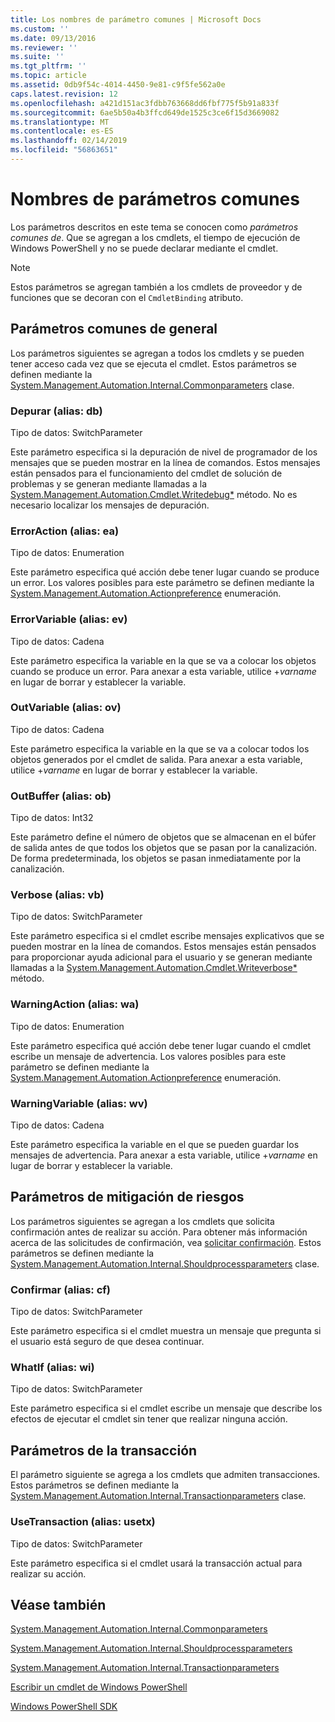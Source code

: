 ```yaml
---
title: Los nombres de parámetro comunes | Microsoft Docs
ms.custom: ''
ms.date: 09/13/2016
ms.reviewer: ''
ms.suite: ''
ms.tgt_pltfrm: ''
ms.topic: article
ms.assetid: 0db9f54c-4014-4450-9e81-c9f5fe562a0e
caps.latest.revision: 12
ms.openlocfilehash: a421d151ac3fdbb763668dd6fbf775f5b91a833f
ms.sourcegitcommit: 6ae5b50a4b3ffcd649de1525c3ce6f15d3669082
ms.translationtype: MT
ms.contentlocale: es-ES
ms.lasthandoff: 02/14/2019
ms.locfileid: "56863651"
---
```

# <a name="common-parameter-names"></a>Nombres de parámetros comunes

Los parámetros descritos en este tema se conocen como *parámetros comunes de*. Que se agregan a los cmdlets, el tiempo de ejecución de Windows PowerShell y no se puede declarar mediante el cmdlet.

> [!NOTE]
> Estos parámetros se agregan también a los cmdlets de proveedor y de funciones que se decoran con el `CmdletBinding` atributo.

## <a name="general-common-parameters"></a>Parámetros comunes de general

Los parámetros siguientes se agregan a todos los cmdlets y se pueden tener acceso cada vez que se ejecuta el cmdlet. Estos parámetros se definen mediante la [System.Management.Automation.Internal.Commonparameters](/dotnet/api/System.Management.Automation.Internal.CommonParameters) clase.

### <a name="debug-alias-db"></a>Depurar (alias: db)

Tipo de datos: SwitchParameter

Este parámetro especifica si la depuración de nivel de programador de los mensajes que se pueden mostrar en la línea de comandos. Estos mensajes están pensados para el funcionamiento del cmdlet de solución de problemas y se generan mediante llamadas a la [System.Management.Automation.Cmdlet.Writedebug*](/dotnet/api/System.Management.Automation.Cmdlet.WriteDebug) método. No es necesario localizar los mensajes de depuración.

### <a name="erroraction-alias-ea"></a>ErrorAction (alias: ea)

Tipo de datos: Enumeration

Este parámetro especifica qué acción debe tener lugar cuando se produce un error. Los valores posibles para este parámetro se definen mediante la [System.Management.Automation.Actionpreference](/dotnet/api/System.Management.Automation.ActionPreference) enumeración.

### <a name="errorvariable-alias-ev"></a>ErrorVariable (alias: ev)

Tipo de datos: Cadena

Este parámetro especifica la variable en la que se va a colocar los objetos cuando se produce un error. Para anexar a esta variable, utilice +*varname* en lugar de borrar y establecer la variable.

### <a name="outvariable-alias-ov"></a>OutVariable (alias: ov)

Tipo de datos: Cadena

Este parámetro especifica la variable en la que se va a colocar todos los objetos generados por el cmdlet de salida. Para anexar a esta variable, utilice +*varname* en lugar de borrar y establecer la variable.

### <a name="outbuffer-alias-ob"></a>OutBuffer (alias: ob)

Tipo de datos: Int32

Este parámetro define el número de objetos que se almacenan en el búfer de salida antes de que todos los objetos que se pasan por la canalización. De forma predeterminada, los objetos se pasan inmediatamente por la canalización.

### <a name="verbose-alias-vb"></a>Verbose (alias: vb)

Tipo de datos: SwitchParameter

Este parámetro especifica si el cmdlet escribe mensajes explicativos que se pueden mostrar en la línea de comandos. Estos mensajes están pensados para proporcionar ayuda adicional para el usuario y se generan mediante llamadas a la [System.Management.Automation.Cmdlet.Writeverbose*](/dotnet/api/System.Management.Automation.Cmdlet.WriteVerbose) método.

### <a name="warningaction-alias-wa"></a>WarningAction (alias: wa)

Tipo de datos: Enumeration

Este parámetro especifica qué acción debe tener lugar cuando el cmdlet escribe un mensaje de advertencia. Los valores posibles para este parámetro se definen mediante la [System.Management.Automation.Actionpreference](/dotnet/api/System.Management.Automation.ActionPreference) enumeración.

### <a name="warningvariable-alias-wv"></a>WarningVariable (alias: wv)

Tipo de datos: Cadena

Este parámetro especifica la variable en el que se pueden guardar los mensajes de advertencia. Para anexar a esta variable, utilice +*varname* en lugar de borrar y establecer la variable.

## <a name="risk-mitigation-parameters"></a>Parámetros de mitigación de riesgos

Los parámetros siguientes se agregan a los cmdlets que solicita confirmación antes de realizar su acción. Para obtener más información acerca de las solicitudes de confirmación, vea [solicitar confirmación](./requesting-confirmation-from-cmdlets.md). Estos parámetros se definen mediante la [System.Management.Automation.Internal.Shouldprocessparameters](/dotnet/api/System.Management.Automation.Internal.ShouldProcessParameters) clase.

### <a name="confirm-alias-cf"></a>Confirmar (alias: cf)

Tipo de datos: SwitchParameter

Este parámetro especifica si el cmdlet muestra un mensaje que pregunta si el usuario está seguro de que desea continuar.

### <a name="whatif-alias-wi"></a>WhatIf (alias: wi)

Tipo de datos: SwitchParameter

Este parámetro especifica si el cmdlet escribe un mensaje que describe los efectos de ejecutar el cmdlet sin tener que realizar ninguna acción.

## <a name="transaction-parameters"></a>Parámetros de la transacción

El parámetro siguiente se agrega a los cmdlets que admiten transacciones. Estos parámetros se definen mediante la [System.Management.Automation.Internal.Transactionparameters](/dotnet/api/System.Management.Automation.Internal.TransactionParameters) clase.

### <a name="usetransaction-alias-usetx"></a>UseTransaction (alias: usetx)

Tipo de datos: SwitchParameter

Este parámetro especifica si el cmdlet usará la transacción actual para realizar su acción.

## <a name="see-also"></a>Véase también

[System.Management.Automation.Internal.Commonparameters](/dotnet/api/System.Management.Automation.Internal.CommonParameters)

[System.Management.Automation.Internal.Shouldprocessparameters](/dotnet/api/System.Management.Automation.Internal.ShouldProcessParameters)

[System.Management.Automation.Internal.Transactionparameters](/dotnet/api/System.Management.Automation.Internal.TransactionParameters)

[Escribir un cmdlet de Windows PowerShell](./writing-a-windows-powershell-cmdlet.md)

[Windows PowerShell SDK](../windows-powershell-reference.md)
